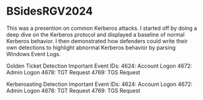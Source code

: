 # BSidesRGV2024
This was a presention on common Kerberos attacks. I started off by doing a deep dive on the Kerberos protocol and displayed a baseline of normal Kerberos behavior. I then demonstrated how defenders could write their own detections to highlight abnormal Kerberos behavior by parsing Windows Event Logs.


Golden Ticket Detection
Important Event IDs:
4624: Account Logon
4672: Admin Logon
4678: TGT Request
4769: TGS Request

Kerberoasting Detection
Important Event IDs:
4624: Account Logon
4672: Admin Logon
4678: TGT Request
4769: TGS Request


